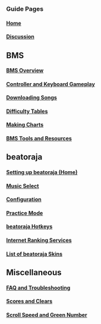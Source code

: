 ### Guide Pages
#### [**Home**](Home)
#### [**Discussion**](https://github.com/wcko87/beatoraja-english-guide/discussions)

## BMS
#### [BMS Overview](BMS-Overview)
#### [Controller and Keyboard Gameplay](Controller-and-Keyboard-Gameplay)
#### [Downloading Songs](Downloading-Songs)
#### [Difficulty Tables](Difficulty-Tables)
#### [Making Charts](Making-Charts)
#### [BMS Tools and Resources](BMS-Tools-and-Resources)

## beatoraja
#### [Setting up beatoraja (Home)](Home)
#### [Music Select](Music-Select)
#### [Configuration](Configuration)
#### [Practice Mode](Practice-Mode)
#### [beatoraja Hotkeys](Hotkeys)
#### [Internet Ranking Services](Internet-Ranking-Services)
#### [List of beatoraja Skins](List-of-beatoraja-Skins)

## Miscellaneous
#### [FAQ and Troubleshooting](FAQ-and-Troubleshooting)
#### [Scores and Clears](Scores-and-Clears)
#### [Scroll Speed and Green Number](Scroll-Speed-and-Green-Number)